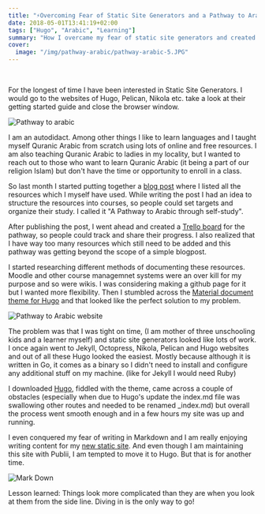 ```yaml
---
title: "⚡️Overcoming Fear of Static Site Generators and a Pathway to Arabic"
date: 2018-05-01T13:41:19+02:00
tags: ["Hugo", "Arabic", "Learning"]
summary: "How I overcame my fear of static site generators and created a Pathway to Arabic."
cover:
  image: "/img/pathway-arabic/pathway-arabic-5.JPG"
---
```


<br>

For the longest of time I have been interested in Static Site Generators. I would go to the websites of Hugo, Pelican, Nikola etc. take a look at their getting started guide and close the browser window.

![Pathway to arabic](/img/pathway-arabic/pathway-arabic-5.JPG#center)

I am an autodidact. Among other things I like to learn languages and I taught myself Quranic Arabic from scratch using lots of online and free resources. I am also teaching Quranic Arabic to ladies in my locality, but I wanted to reach out to those who want to learn Quranic Arabic (it being a part of our religion Islam) but don't have the time or opportunity to enroll in a class.

So last month I started putting together a [blog post](https://theniqabicodermum.wordpress.com/2018/03/15/pathway-to-learning-arabic-section-one/) where I listed all the resources which I myself have used. While writing the post I had an idea to structure the resources into courses, so people could set targets and organize their study. I called it "A Pathway to Arabic through self-study".

After publishing the post, I went ahead and created a [Trello board](https://trello.com/b/X9IeDKTe) for the pathway, so people could track and share their progress. I also realized that I have way too many resources which still need to be added and this pathway was getting beyond the scope of a simple blogpost.

I started researching different methods of documenting these resources. Moodle and other course managemnet systems were an over kill for my purpose and so were wikis. I was considering making a github page for it but I wanted more flexibility. Then I stumbled across the [Material document theme for Hugo](https://github.com/digitalcraftsman/hugo-material-docs) and that looked like the perfect solution to my problem.

![Pathway to Arabic website](/img/pathway-arabic/pathway-arabic-4.JPG#center)

The problem was that I was tight on time, (I am mother of three unschooling kids and a learner myself) and static site generators looked like lots of work. I once again went to Jekyll, Octopress, Nikola, Pelican and Hugo websites and out of all these Hugo looked the easiest. Mostly because although it is written in Go, it comes as a binary so I didn't need to install and configure any additional stuff on my machine. (like for Jekyll I would need Ruby)

I downloaded [Hugo](https://gohugo.io/), fiddled with the theme, came across a couple of obstacles (especially when due to Hugo's update the index.md file was swallowing other routes and needed to be renamed \_index.md) but overall the process went smooth enough and in a few hours my site was up and running.

I even conquered my fear of writing in Markdown and I am really enjoying writing content for my [new static site](https://arabic.naveeraashraf.com/). And even though I am maintaining this site with Publii, I am tempted to move it to Hugo. But that is for another time.

![Mark Down](/img/pathway-arabic/pathway-arabic-3.JPG#center)

Lesson learned: Things look more complicated than they are when you look at them from the side line. Diving in is the only way to go!
